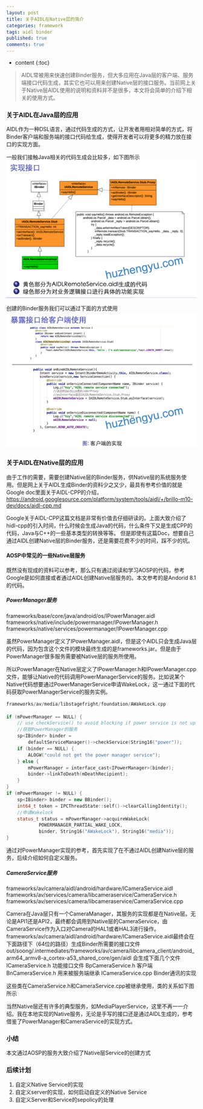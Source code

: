 ```yaml
---
layout: post
title: 关于AIDL在Native层的简介
categories: framework
tags: aidl binder
published: true
comments: true
---
```


* content
{:toc}

> AIDL常被用来快速创建Binder服务，但大多应用在Java层的客户端、服务端接口代码生成，其实它也可以用来创建Native层的接口服务。当前网上关于Native层AIDL使用的说明和资料并不是很多，本文将会简单的介绍下相关的使用方式。

### 关于AIDL在Java层的应用
AIDL作为一种DSL语言，通过代码生成的方式，让开发者用相对简单的方式，将Binder客户端和服务端的接口代码给生成，使得开发者可以将更多的精力放在接口的实现方面。

一般我们接触Java相关的代码生成会比较多，如下图所示
![AIDL代码生成](https://raw.githubusercontent.com/rainhu/rainhu.github.io/master/_assets/2019-01-24/aidl_generator.png)

创建的Binder服务我们可以通过下面的方式使用
![Java服务的使用](https://raw.githubusercontent.com/rainhu/rainhu.github.io/master/_assets/2019-01-24/aidl_usage.png)

### 关于AIDL在Native层的应用
由于工作的需要，需要创建Native层的Binder服务，供Native层的系统服务使用。但是网上关于AIDL生成Binder的资料少之又少，最具有参考价值的就是Google doc里面关于AIDL-CPP的介绍，https://android.googlesource.com/platform/system/tools/aidl/+/brillo-m10-dev/docs/aidl-cpp.md

Google关于AIDL-CPP这篇文档是非常有价值去仔细研读的。上面大致介绍了hidl-cpp的引入时间，什么时候会生成Java的代码，什么条件下又是生成CPP的代码，Java与C++的一些基本类型的转换等等。
但是即使有这篇Doc，想要自己通过AIDL创建Native层的Binder服务，还是需要花费不少的时间，踩不少的坑。

#### AOSP中常见的一些Native层服务
既然没有现成的资料可以参考，那么只有通过阅读和学习AOSP的代码，参考Google是如何直接或者通过AIDL创建Native层服务的。本文参考的是Andorid 8.1的代码。  

##### PowerManager服务
frameworks/base/core/java/android/os/IPowerManager.aidl
frameworks/native/include/powermanager/IPowerManager.h  
frameworks/native/services/powermanager/IPowerManager.cpp  

虽然PowerManager定义了IPowerManager.aidl，但是这个AIDL只会生成Java层的代码，因为包含这个文件的模块最终生成的是frameworks.jar。但是由于PowerManager很多服务需要被Native层的服务所使用。

所以PowerManager在Native层定义了IPowerManager.h和IPowerManager.cpp文件，能够让Native的代码调用PowerManagerService的服务。比如说某个Native代码想要通过PowerManagerService申请WakeLock，这一通过下面的代码获取PowerManagerService的服务实例。

```c++
frameworks/av/media/libstagefright/foundation/AWakeLock.cpp

if (mPowerManager == NULL) {
    // use checkService() to avoid blocking if power service is not up yet
    //获取PowerManager的服务
    sp<IBinder> binder =
        defaultServiceManager()->checkService(String16("power"));
    if (binder == NULL) {
        ALOGW("could not get the power manager service");
    } else {
        mPowerManager = interface_cast<IPowerManager>(binder);
        binder->linkToDeath(mDeathRecipient);
    }
}
if (mPowerManager != NULL) {
    sp<IBinder> binder = new BBinder();
    int64_t token = IPCThreadState::self()->clearCallingIdentity();
    //申请Wakelock
    status_t status = mPowerManager->acquireWakeLock(
            POWERMANAGER_PARTIAL_WAKE_LOCK,
            binder, String16("AWakeLock"), String16("media"));
}
```
通过对PowerManager实现的参考，首先实现了在不通过AIDL创建Native层的服务，后续介绍如何自定义服务。

##### CameraService服务
frameworks/av/camera/aidl/android/hardware/ICameraService.aidl
frameworks/av/services/camera/libcameraservice/CameraService.h
frameworks/av/services/camera/libcameraservice/CameraService.cpp

Camera在Java层只有一个CameraManager，其服务的实现都是在Native层。无论是API1还是API2，最终都会调用到Native层的CameraService，由CameraService作为入口对Camera的HAL1或者HAL3进行操作。
frameworks/av/camera/aidl/android/hardware/ICameraService.aidl最终会在下面路径下（64位的路径）生成Binder所需要的接口文件
out/soong/.intermediates/frameworks/av/camera/libcamera_client/android_arm64_armv8-a_cortex-a53_shared_core/gen/aidl
会生成下面几个文件
ICameraService.h  功能接口文件
BpCameraService.h  客户端
BnCameraService.h  用来被服务端继承
ICameraService.cpp Binder通讯的实现


这些类在CameraService.h和CameraService.cpp被继承使用，类的关系如下图所示






当然Native层还有许多的典型服务，如MediaPlayerService，这里不再一一介绍。我在本地实现的Native服务，无论是手写的接口还是通过AIDL生成的，参考借鉴了PowerManager和CameraService的实现方式。

### 小结
本文通过AOSP的服务大致介绍了Native层Service的创建方式


### 后续计划
1. 自定义Native Service的实现  
2. 自定义server的实现，如何启动自定义的Native Service
3. 自定义Server和Service的sepolicy的处理
